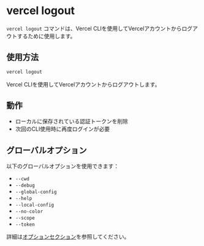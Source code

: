 # vercel logout

`vercel logout` コマンドは、Vercel CLIを使用してVercelアカウントからログアウトするために使用します。

## 使用方法

```bash
vercel logout
```

Vercel CLIを使用してVercelアカウントからログアウトします。

## 動作

- ローカルに保存されている認証トークンを削除
- 次回のCLI使用時に再度ログインが必要

## グローバルオプション

以下のグローバルオプションを使用できます：

- `--cwd`
- `--debug`
- `--global-config`
- `--help`
- `--local-config`
- `--no-color`
- `--scope`
- `--token`

詳細は[オプションセクション](/docs/cli/global-options)を参照してください。
